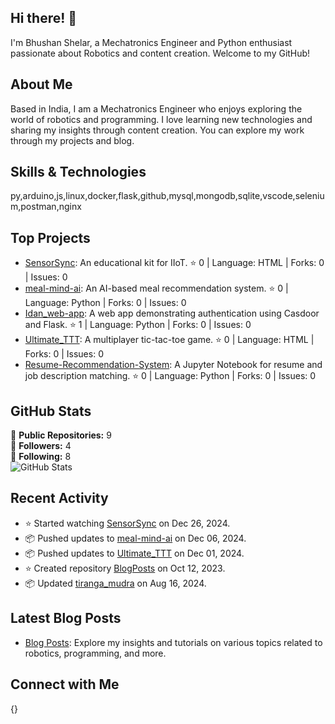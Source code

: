 ## Hi there! 👋

I'm Bhushan Shelar, a Mechatronics Engineer and Python enthusiast passionate about Robotics and content creation. Welcome to my GitHub!

## About Me

Based in India, I am a Mechatronics Engineer who enjoys exploring the world of robotics and programming. I love learning new technologies and sharing my insights through content creation. You can explore my work through my projects and blog.

## Skills & Technologies

py,arduino,js,linux,docker,flask,github,mysql,mongodb,sqlite,vscode,selenium,postman,nginx

## Top Projects

- [SensorSync](https://github.com/LUCIFERsDen26/SensorSync): An educational kit for IIoT. ⭐ 0 | Language: HTML | Forks: 0 | Issues: 0
- [meal-mind-ai](https://github.com/LUCIFERsDen26/meal-mind-ai): An AI-based meal recommendation system. ⭐ 0 | Language: Python | Forks: 0 | Issues: 0
- [Idan_web-app](https://github.com/LUCIFERsDen26/Idan_web-app): A web app demonstrating authentication using Casdoor and Flask. ⭐ 1 | Language: Python | Forks: 0 | Issues: 0
- [Ultimate_TTT](https://github.com/LUCIFERsDen26/Ultimate_TTT): A multiplayer tic-tac-toe game. ⭐ 0 | Language: HTML | Forks: 0 | Issues: 0
- [Resume-Recommendation-System](https://github.com/LUCIFERsDen26/Resume-Recommendation-System): A Jupyter Notebook for resume and job description matching. ⭐ 0 | Language: Python | Forks: 0 | Issues: 0

## GitHub Stats

🌟 **Public Repositories:** 9  
👥 **Followers:** 4  
👤 **Following:** 8  
![GitHub Stats](https://github-readme-stats.vercel.app/api?username=LUCIFERsDen26&show_icons=true&theme=radical)

## Recent Activity

- ⭐ Started watching [SensorSync](https://github.com/LUCIFERsDen26/SensorSync) on Dec 26, 2024.
- 📦 Pushed updates to [meal-mind-ai](https://github.com/LUCIFERsDen26/meal-mind-ai) on Dec 06, 2024.
- 📦 Pushed updates to [Ultimate_TTT](https://github.com/LUCIFERsDen26/Ultimate_TTT) on Dec 01, 2024.
- ⭐ Created repository [BlogPosts](https://github.com/LUCIFERsDen26/BlogPosts) on Oct 12, 2023.
- 📦 Updated [tiranga_mudra](https://github.com/LUCIFERsDen26/tiranga_mudra) on Aug 16, 2024.

## Latest Blog Posts

- [Blog Posts](https://lucifersden26.github.io/LUCIFERsDEN26/): Explore my insights and tutorials on various topics related to robotics, programming, and more.

## Connect with Me

{}
